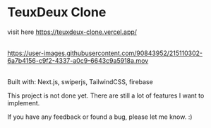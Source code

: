 # TeuxDeux Clone

visit here https://teuxdeux-clone.vercel.app/
<br></br>

https://user-images.githubusercontent.com/90843952/215110302-6a7b4156-c9f2-4337-a0c9-6643c9a5918a.mov
<br></br>

Built with: Next.js, swiperjs, TailwindCSS, firebase


This project is not done yet. There are still a lot of features I want to implement.

If you have any feedback or found a bug, please let me know. :)
